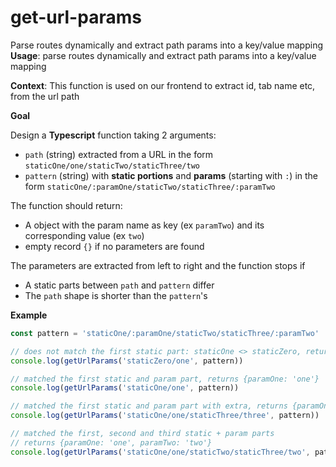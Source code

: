 # get-url-params
Parse routes dynamically and extract path params into a key/value mapping
**Usage**: parse routes dynamically and extract path params into a key/value mapping

**Context**: This function is used on our frontend to extract id, tab name etc, from the url path 

**Goal**

Design a **Typescript** function taking 2 arguments:

- `path` (string) extracted from a URL in the form `staticOne/one/staticTwo/staticThree/two`
- `pattern` (string) with **static portions** and **params** (starting with `:`) in the form `staticOne/:paramOne/staticTwo/staticThree/:paramTwo`

The function should return:

- A object with the param name as key (ex `paramTwo`) and its corresponding value (ex `two`)
- empty record `{}` if no parameters are found

The parameters are extracted from left to right and the function stops if 

- A static parts between `path` and `pattern` differ
- The `path` shape is shorter than the `pattern`'s

**Example**
```typescript
const pattern = 'staticOne/:paramOne/staticTwo/staticThree/:paramTwo'

// does not match the first static part: staticOne <> staticZero, returns {}
console.log(getUrlParams('staticZero/one', pattern))

// matched the first static and param part, returns {paramOne: 'one'}
console.log(getUrlParams('staticOne/one', pattern))

// matched the first static and param part with extra, returns {paramOne: 'one'}
console.log(getUrlParams('staticOne/one/staticThree/three', pattern))

// matched the first, second and third static + param parts
// returns {paramOne: 'one', paramTwo: 'two'}
console.log(getUrlParams('staticOne/one/staticTwo/staticThree/two', pattern))
```
